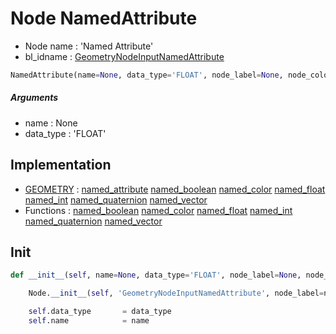 # Node NamedAttribute

- Node name : 'Named Attribute'
- bl_idname : [GeometryNodeInputNamedAttribute](https://docs.blender.org/api/current/bpy.types.GeometryNodeInputNamedAttribute.html)


``` python
NamedAttribute(name=None, data_type='FLOAT', node_label=None, node_color=None, **kwargs)
```
##### Arguments

- name : None
- data_type : 'FLOAT'

## Implementation

- [GEOMETRY](/docs/GeoNodes/socket_GEOMETRY.md) : [named_attribute](/docs/GeoNodes/socket_GEOMETRY.md#named_attribute) [named_boolean](/docs/GeoNodes/socket_GEOMETRY.md#named_boolean) [named_color](/docs/GeoNodes/socket_GEOMETRY.md#named_color) [named_float](/docs/GeoNodes/socket_GEOMETRY.md#named_float) [named_int](/docs/GeoNodes/socket_GEOMETRY.md#named_int) [named_quaternion](/docs/GeoNodes/socket_GEOMETRY.md#named_quaternion) [named_vector](/docs/GeoNodes/socket_GEOMETRY.md#named_vector)
- Functions : [named_boolean](/docs/GeoNodes/GeoNodesTree.md#named_boolean) [named_color](/docs/GeoNodes/GeoNodesTree.md#named_color) [named_float](/docs/GeoNodes/GeoNodesTree.md#named_float) [named_int](/docs/GeoNodes/GeoNodesTree.md#named_int) [named_quaternion](/docs/GeoNodes/GeoNodesTree.md#named_quaternion) [named_vector](/docs/GeoNodes/GeoNodesTree.md#named_vector)

## Init

``` python
def __init__(self, name=None, data_type='FLOAT', node_label=None, node_color=None, **kwargs):

    Node.__init__(self, 'GeometryNodeInputNamedAttribute', node_label=node_label, node_color=node_color, **kwargs)

    self.data_type       = data_type
    self.name            = name
```

